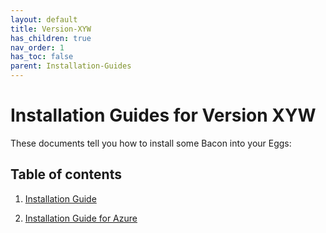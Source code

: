 ```yaml
---
layout: default
title: Version-XYW
has_children: true
nav_order: 1
has_toc: false
parent: Installation-Guides
---
```


# Installation Guides for Version XYW

These documents tell you how to install some Bacon into your Eggs:

## Table of contents

1. [Installation Guide](Installation-Guide-XYW.html)

2. [Installation Guide for Azure](Installation-Guide-Azure-XYW.html)
